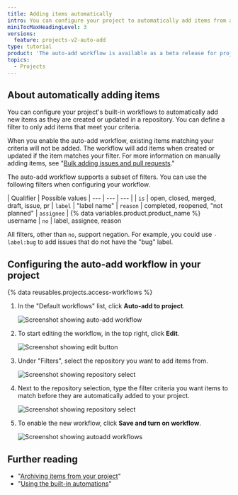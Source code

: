 ```yaml
---
title: Adding items automatically
intro: You can configure your project to automatically add items from a repository that match a filter.
miniTocMaxHeadingLevel: 3
versions:
  feature: projects-v2-auto-add
type: tutorial
product: 'The auto-add workflow is available as a beta release for projects owned by organizations using {% data variables.product.prodname_ghe_cloud %}.'
topics:
  - Projects
---
```


## About automatically adding items

You can configure your project's built-in workflows to automatically add new items as they are created or updated in a repository. You can define a filter to only add items that meet your criteria.

When you enable the auto-add workflow, existing items matching your criteria will not be added. The workflow will add items when created or updated if the item matches your filter. For more information on manually adding items, see "[Bulk adding issues and pull requests](/issues/planning-and-tracking-with-projects/managing-items-in-your-project/adding-items-to-your-project#bulk-adding-issues-and-pull-requests)."

The auto-add workflow supports a subset of filters. You can use the following filters when configuring your workflow.

| Qualifier | Possible values
| --- | --- | --- |
| `is` | open, closed, merged, draft, issue, pr
| `label` | "label name"
| `reason` | completed, reopened, "not planned"
| `assignee` | {% data variables.product.product_name %} username
| `no` | label, assignee, reason

All filters, other than `no`, support negation. For example, you could use `-label:bug` to add issues that do not have the "bug" label.

## Configuring the auto-add workflow in your project

{% data reusables.projects.access-workflows %}
1. In the "Default workflows" list, click **Auto-add to project**.
   
   ![Screenshot showing auto-add workflow](/assets/images/help/projects-v2/workflow-autoadd.png)
   
1. To start editing the workflow, in the top right, click **Edit**.
   
   ![Screenshot showing edit button](/assets/images/help/projects-v2/workflow-start-editing.png)
   
1. Under "Filters", select the repository you want to add items from.
   
   ![Screenshot showing repository select](/assets/images/help/projects-v2/workflow-autoadd-repo.png)
   
1. Next to the repository selection, type the filter criteria you want items to match before they are automatically added to your project.
   
   ![Screenshot showing repository select](/assets/images/help/projects-v2/workflow-autoadd-filter.png)
   
1. To enable the new workflow, click **Save and turn on workflow**.
   
   ![Screenshot showing autoadd workflows](/assets/images/help/projects-v2/workflow-save-and-turn-on.png)
   

## Further reading

* "[Archiving items from your project](/issues/planning-and-tracking-with-projects/managing-items-in-your-project/archiving-items-from-your-project)"
* "[Using the built-in automations](/issues/planning-and-tracking-with-projects/automating-your-project/using-the-built-in-automations)"
